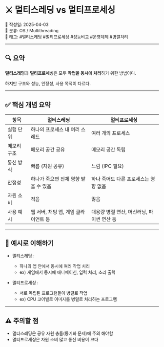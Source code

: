 # ⚔️ 멀티스레딩 vs 멀티프로세싱

📅 작성일: 2025-04-03  
📂 분류: OS / Multithreading  
🔖 태그: #멀티스레딩 #멀티프로세싱 #성능비교 #운영체제 #병렬처리

---

## 🔍 요약

**멀티스레딩**과 **멀티프로세싱**은 모두 **작업을 동시에 처리**하기 위한 방법이다.

하지만 구조와 성능, 안정성, 사용 목적이 다르다.

---

## ✅ 핵심 개념 요약

| 항목           | 멀티스레딩                           | 멀티프로세싱                           |
|----------------|---------------------------------------|-----------------------------------------|
| 실행 단위       | 하나의 프로세스 내 여러 스레드         | 여러 개의 프로세스                     |
| 메모리 구조     | 메모리 공간 공유                     | 메모리 공간 독립                       |
| 통신 방식       | 빠름 (자원 공유)                     | 느림 (IPC 필요)                        |
| 안정성         | 하나가 죽으면 전체 영향 받을 수 있음   | 하나 죽어도 다른 프로세스는 영향 없음 |
| 자원 소비       | 적음                                 | 많음                                   |
| 사용 예시       | 웹 서버, 채팅 앱, 게임 클라이언트 등   | 대용량 병렬 연산, 머신러닝, 파이썬 연산 등 |

---

## 🧠 예시로 이해하기

- 멀티스레딩 :
    - 하나의 앱 안에서 동시에 여러 작업 처리
    - ex) 게임에서 동시에 애니메이션, 입력 처리, 소리 출력

- 멀티프로세싱 : 
    - 서로 독립된 프로그램들이 병렬로 작업
    - ex) CPU 코어별로 이미지를 병렬로 처리하는 프로그램

---

## ⚠️ 주의할 점

- 멀티스레딩은 공유 자원 충돌(동기화 문제)에 주의 해야함
- 멀티프로세싱은 자원 소비 많고 통신 비용이 크다
